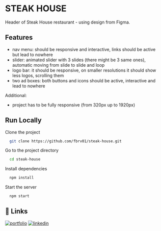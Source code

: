 # STEAK HOUSE

Header of Steak House restaurant - using design from Figma.


## Features

- nav menu: should be responsive and interactive, links should be active but lead to nowhere
- slider: animated slider with 3 slides (there might be 3 same ones), automatic moving from slide to slide and loop
- logo bar: it should be responsive, on smaller resolutions it should show less logos, scrolling them
- two ad boxes: both buttons and icons should be active, interactive and lead to nowhere

Additional:
- project has to be fully responsive (from 320px up to 1920px)



## Run Locally

Clone the project

```bash
  git clone https://github.com/fbrv01/steak-house.git
```

Go to the project directory

```bash
  cd steak-house
```

Install dependencies

```bash
  npm install
```

Start the server

```bash
  npm start
```


## 🔗 Links
[![portfolio](https://img.shields.io/badge/my_portfolio-000?style=for-the-badge&logo=ko-fi&logoColor=white)](https://github.com/fbrv01/)
[![linkedin](https://img.shields.io/badge/linkedin-0A66C2?style=for-the-badge&logo=linkedin&logoColor=white)](https://www.linkedin.com/in/filip-bucholc/)

